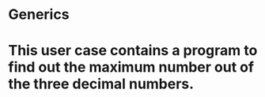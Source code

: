 # Generics
# This user case contains a program to find out the maximum number out of the three decimal numbers.
